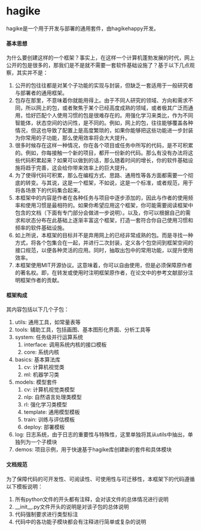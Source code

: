 # hagike

hagike是一个用于开发与部署的通用套件，由hagikehappy开发。



#### 基本思想

为什么要创建这样的一个框架？事实上，在这样一个计算机蓬勃发展的时代，网上公开的包是很多的，那我们是不是就不需要一套软件基础设施了？基于以下几点观察，其实并不是：

1. 公开的包往往都是对某个子功能的实现与封装，但缺乏一套适用于一般研究者与部署者的通用框架。
2. 包存在那里，不意味着你就能用得上。由于不同人研究的领域、方向和需求不同，所以网上的包，或者聚焦于某个已经高度成熟的领域，或者极其广泛而通用，恰好匹配个人使用习惯的包是很难存在的。用强化学习来类比，作为不同智能体，状态空间的访问性，是不同的。例如，网上的包，往往能够覆盖各种情况，但这也导致了配置上是高度繁琐的，如果你能够把这些功能进一步封装为你常用的子功能，那么使用效率将会大大提升。
3. 很多时候存在这样一种情况，你在各个项目或任务中所写的代码，是不可积累的。例如，你每接触一个新的项目，都开一份新的代码。那么有没有办法将这些代码积累起来？如果可以做到的话，那么随着时间的增长，你的软件基础设施将趋于完善，这会给你带来效率上的巨大提升。
4. 为了使得代码可积累，那么在编程方式、思路、通用性等各方面都需要一个彻底的转变。与其说，这是一个框架，不如说，这是一个标准，或者规范，用于将各场景下的代码集合起来。
5. 本框架中的内容是作者在各种任务与项目中逐步添加的，因此与作者的使用频率和使用习惯是最相符的。如果你希望应用这个框架，你可能需要阅读框架中包含的文档（下面有专门部分会做进一步说明）。以及，你可以根据自己的需求和状态分布在此基础上逐渐丰富这个框架，打造一套符合你自己使用习惯和频率的软件基础设施。
6. 如上所说，本框架的目标并不是弃用网上的已经非常成熟的包。而是寻找一种方式，将各个包集合在一起，并进行二次封装，定义各个包空间到框架空间的接口规范，以便各种灵活的应用。同时，抽取出包中的常用功能，以提升使用效率。
7. 本框架使用MIT开源协议。这意味着，你可以自由使用，但是必须保障原作者的著名权。即，在转发或使用时注明框架原作者，在论文中的参考文献部分注明框架作者的贡献。



#### 框架构成

其内容包括以下几个子包：
1. utils: 通用工具，如常量表等
2. tools: 辅助工具，包括画图、基本图形化界面、分析工具等
3. system: 任务级并行运算系统
   1. interface: 调用系统内核的接口模板
   2. core: 系统内核
4. basics: 基本算法库
   1. cv: 计算机视觉类
   2. ml: 机器学习类
5. models: 模型套件
   1. cv: 计算机视觉类模型
   2. nlp: 自然语言处理类模型
   3. rl: 强化学习类模型
   4. template: 通用模型模板
   5. train: 训练与评估模板
   6. deploy: 部署模板
6. log: 日志系统，由于日志的重要性与特殊性，这里单独将其从utils中抽出，单独列为一个子模块
7. demos: 项目示例，用于快速基于hagike库创建新的套件和具体模块



#### 文档规范

为了保障代码的可开发性、可阅读性、可使用性与可迁移性，本框架下的代码遵循以下模板说明：

1. 所有python文件的开头都有注释，会对该文件的总体情况进行说明
2. \_\_init\_\_.py文件开头的说明是对该子包的总体说明
3. 代码强制要求进行类型标注
4. 代码中的各功能子模块都会有注释进行简单或复杂的说明

